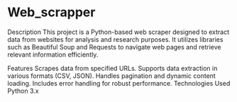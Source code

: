 # Web_scrapper
Description
This project is a Python-based web scraper designed to extract data from websites for analysis and research purposes. It utilizes libraries such as Beautiful Soup and Requests to navigate web pages and retrieve relevant information efficiently.

Features
Scrapes data from specified URLs.
Supports data extraction in various formats (CSV, JSON).
Handles pagination and dynamic content loading.
Includes error handling for robust performance.
Technologies Used
Python 3.x
